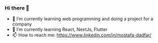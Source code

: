 ### Hi there 👋


- 🔭 I’m currently learning web programming and doing a project for a company
- 🌱 I’m currently learning React, NextJs, Flutter
- 📫 How to reach me: 
  https://www.linkedin.com/in/mostafa-dadfar/
